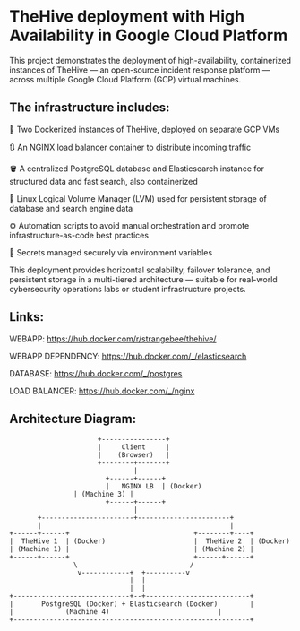 # TheHive deployment with High Availability in Google Cloud Platform
This project demonstrates the deployment of high-availability, containerized instances of TheHive — an open-source incident response platform — across multiple Google Cloud Platform (GCP) virtual machines.

## The infrastructure includes:

🐳 Two Dockerized instances of TheHive, deployed on separate GCP VMs

🔃 An NGINX load balancer container to distribute incoming traffic

🪣 A centralized PostgreSQL database and Elasticsearch instance for structured data and fast search, also containerized

💾 Linux Logical Volume Manager (LVM) used for persistent storage of database and search engine data

⚙️ Automation scripts to avoid manual orchestration and promote infrastructure-as-code best practices

🔐 Secrets managed securely via environment variables

This deployment provides horizontal scalability, failover tolerance, and persistent storage in a multi-tiered architecture — suitable for real-world cybersecurity operations labs or student infrastructure projects.

## Links:

WEBAPP: https://hub.docker.com/r/strangebee/thehive/

WEBAPP DEPENDENCY: https://hub.docker.com/_/elasticsearch

DATABASE: https://hub.docker.com/_/postgres

LOAD BALANCER: https://hub.docker.com/_/nginx


## Architecture Diagram:


                          +----------------+
                          |     Client     |
                          |    (Browser)   |
                          +--------+-------+
                                   |
                            +------+------+
                            |   NGINX LB  | (Docker)
			        | (Machine 3) |
                            +------+------+
                                   |
           +-----------------------+-----------------------+
           |                                               |
    +------+------+                               +--------+----+
    |  TheHive 1  | (Docker)                      |  TheHive 2  | (Docker)
    | (Machine 1) |                               | (Machine 2) |
    +------+------+                               +------+------+
                    \                            /        
                     v------------+  +----------v           
                                  |  |                       
                                  |  |
    +-----------------------------+--+--------------------------+                       
    |       PostgreSQL (Docker) + Elasticsearch (Docker)        |
    |		      (Machine 4)                           |
    +-----------------------------------------------------------+
